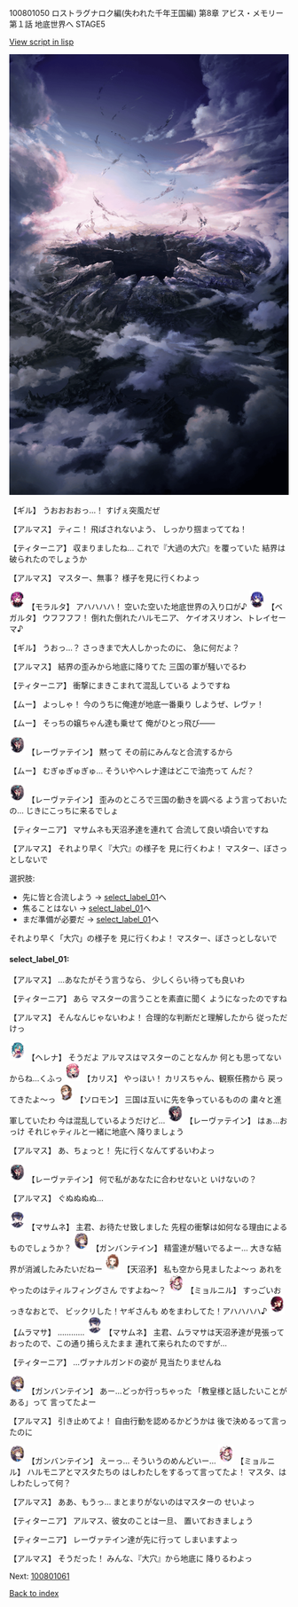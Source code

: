100801050 ロストラグナロク編(失われた千年王国編) 第8章 アビス・メモリー 第１話 地底世界へ STAGE5

[View script in lisp](../scripts/100801050.txt)

![101_hole.png](../images/backgrounds/101_hole.png)

【ギル】
うおおおおっ…！
すげぇ突風だぜ

【アルマス】
ティニ！
飛ばされないよう、
しっかり掴まっててね！

【ティターニア】
収まりましたね…
これで『大過の大穴』を覆っていた
結界は破られたのでしょうか

【アルマス】
マスター、無事？
様子を見に行くわよっ

<img src="../images/units/3104011.png" alt="3104011.png" height="34"/>
【モラルタ】
アハハハハ！
空いた空いた地底世界の入り口が♪

<img src="../images/units/3104111.png" alt="3104111.png" height="34"/>
【ベガルタ】
ウフフフフ！
倒れた倒れたハルモニア、
ケイオスリオン、トレイセーマ♪

【ギル】
うおっ…？
さっきまで大人しかったのに、
急に何だよ？

【アルマス】
結界の歪みから地底に降りてた
三国の軍が騒いでるわ

【ティターニア】
衝撃にまきこまれて混乱している
ようですね

【ムー】
よっしゃ！
今のうちに俺達が地底一番乗り
しようぜ、レヴァ！

【ムー】
そっちの嬢ちゃん達も乗せて
俺がひとっ飛び――

<img src="../images/units/3100211.png" alt="3100211.png" height="34"/>
【レーヴァテイン】
黙って
その前にみんなと合流するから

【ムー】
むぎゅぎゅぎゅ…
そういやヘレナ達はどこで油売って
んだ？

<img src="../images/units/3100211.png" alt="3100211.png" height="34"/>
【レーヴァテイン】
歪みのところで三国の動きを調べる
よう言っておいたの…
じきにこっちに来るでしょ

【ティターニア】
マサムネも天沼矛達を連れて
合流して良い頃合いですね

【アルマス】
それより早く『大穴』の様子を
見に行くわよ！
マスター、ぼさっとしないで

選択肢:
- 先に皆と合流しよう → [select_label_01](#select_label_01)へ
- 焦ることはない → [select_label_01](#select_label_01)へ
- まだ準備が必要だ → [select_label_01](#select_label_01)へ

それより早く「大穴」の様子を
見に行くわよ！
マスター、ぼさっとしないで

#### select_label_01:

【アルマス】
…あなたがそう言うなら、
少しくらい待っても良いわ

【ティターニア】
あら
マスターの言うことを素直に聞く
ようになったのですね

【アルマス】
そんなんじゃないわよ！
合理的な判断だと理解したから
従っただけっ

<img src="../images/units/3302811.png" alt="3302811.png" height="34"/>
【ヘレナ】
そうだよ
アルマスはマスターのことなんか
何とも思ってないからね…くふっ

<img src="../images/units/3602511.png" alt="3602511.png" height="34"/>
【カリス】
やっほい！
カリスちゃん、観察任務から
戻ってきたよ～っ

<img src="../images/units/3503111.png" alt="3503111.png" height="34"/>
【ソロモン】
三国は互いに先を争っているものの
粛々と進軍していたわ
今は混乱しているようだけど…

<img src="../images/units/3100211.png" alt="3100211.png" height="34"/>
【レーヴァテイン】
はぁ…おっけ
それじゃティルと一緒に地底へ
降りましょう

【アルマス】
あ、ちょっと！
先に行くなんてずるいわよっ

<img src="../images/units/3100211.png" alt="3100211.png" height="34"/>
【レーヴァテイン】
何で私があなたに合わせないと
いけないの？

【アルマス】
ぐぬぬぬぬ…

<img src="../images/units/3100111.png" alt="3100111.png" height="34"/>
【マサムネ】
主君、お待たせ致しました
先程の衝撃は如何なる理由による
ものでしょうか？

<img src="../images/units/3600211.png" alt="3600211.png" height="34"/>
【ガンバンテイン】
精霊達が騒いでるよー…
大きな結界が消滅したみたいだねー

<img src="../images/units/3300411.png" alt="3300411.png" height="34"/>
【天沼矛】
私も空から見ましたよ～っ
あれをやったのはティルフィングさん
ですよね～？

<img src="../images/units/3200111.png" alt="3200111.png" height="34"/>
【ミョルニル】
すっごいおっきなおとで、
ビックリした！ヤギさんも
めをまわしてた！アハハハハ♪

<img src="../images/units/3102511.png" alt="3102511.png" height="34"/>
【ムラマサ】
…………

<img src="../images/units/3100111.png" alt="3100111.png" height="34"/>
【マサムネ】
主君、ムラマサは天沼矛達が見張って
おったので、この通り捕らえたまま
連れて来られたのですが…

【ティターニア】
…ヴァナルガンドの姿が
見当たりませんね

<img src="../images/units/3600211.png" alt="3600211.png" height="34"/>
【ガンバンテイン】
あー…どっか行っちゃった
「教皇様と話したいことがある」って
言ってたよー

【アルマス】
引き止めてよ！
自由行動を認めるかどうかは
後で決めるって言ったのに

<img src="../images/units/3600211.png" alt="3600211.png" height="34"/>
【ガンバンテイン】
えーっ…
そういうのめんどいー…

<img src="../images/units/3200111.png" alt="3200111.png" height="34"/>
【ミョルニル】
ハルモニアとマスタたちの
はしわたしをするって言ってたよ！
マスタ、はしわたしって何？

【アルマス】
ああ、もうっ…
まとまりがないのはマスターの
せいよっ

【ティターニア】
アルマス、彼女のことは一旦、
置いておきましょう

【ティターニア】
レーヴァテイン達が先に行って
しまいますよっ

【アルマス】
そうだった！
みんな、『大穴』から地底に
降りるわよっ

Next: [100801061](100801061.md)

[Back to index](index.md)
